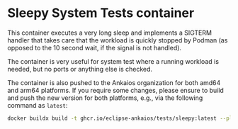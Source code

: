 # Sleepy System Tests container

This container executes a very long sleep and implements a SIGTERM handler that takes care that the workload is quickly stopped by Podman (as opposed to the 10 second wait, if the signal is not handled).

The container is very useful for system test where a running workload is needed, but no ports or anything else is checked.

The container is also pushed to the Ankaios organization for both amd64 and arm64 platforms.
If you require some changes, please ensure to build and push the new version for both platforms, e.g., via the following command as `latest`:

```bash
docker buildx build -t ghcr.io/eclipse-ankaios/tests/sleepy:latest --platform linux/amd64,linux/arm64 -f Containerfile --push .
```
